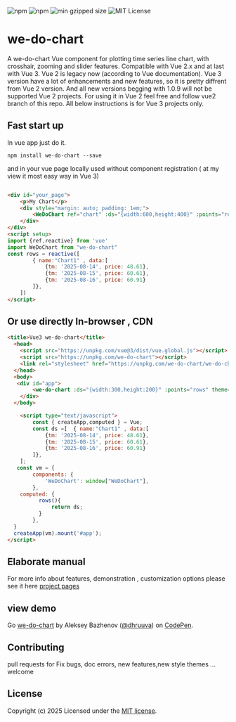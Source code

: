 ![npm](https://img.shields.io/npm/v/we-do-chart?color=green)
![npm](https://img.shields.io/npm/dw/we-do-chart)
![min gzipped size](https://img.shields.io/bundlejs/size/we-do-chart)
![MIT License](https://img.shields.io/github/license/dhruuva/we-do-chart.svg)
#  we-do-chart
A we-do-chart Vue component for plotting time series line chart, with crosshair, zooming and slider features. Compatible with Vue 2.x and at last with Vue 3.
Vue 2 is legacy now (according to Vue documentation). Vue 3 version have a lot of enhancements and new features, so it is pretty diffrent from Vue 2 version. And all new versions begging with 1.0.9 will not be supported Vue 2 projects. For using it in Vue 2 feel free and follow vue2 branch of this repo.
All below instructions is for Vue 3 projects only.

##  Fast start up 
In vue app  just do it.
```
npm install we-do-chart --save
```
and in your vue page locally used without component registration ( at my view it most easy  way in Vue 3)

``` html

<div id="your_page">
	<p>My Chart</p>
	<div style="margin: auto; padding: 1em;">
		<WeDoChart ref="chart" :ds="{width:600,height:400}" :points="rows" theme="berry"/>
	</div>
</div>
<script setup>
import {ref,reactive} from 'vue'
import WeDoChart from "we-do-chart"
const rows = reactive([                                        
	    { name:"Chart1" , data:[             
	        {tm: '2025-08-14', price: 48.61}, 
	        {tm: '2025-08-15', price: 60.61}, 
	        {tm: '2025-08-16', price: 60.91}
	    ]},
    ])                          
</script>
```
## Or use directly  In-browser , CDN
``` html
<title>Vue3 we-do-chart</title>
  <head>
    <script src="https://unpkg.com/vue@3/dist/vue.global.js"></script>
    <script src="https://unpkg.com/we-do-chart"></script>
    <link rel="stylesheet" href="https://unpkg.com/we-do-chart/we-do-chart.css">
  </head>
  <body>
   <div id="app">
  		<we-do-chart :ds="{width:300,height:200}" :points="rows" theme="monaco"></we-do-chart>
	</div>
  </body>	

 	<script type="text/javascript"> 
		const { createApp,computed } = Vue;
 	 	const ds =[  { name:"Chart1" , data:[             
	        {tm: '2025-08-14', price: 48.61}, 
	        {tm: '2025-08-15', price: 60.61}, 
	        {tm: '2025-08-16', price: 60.91}
	    ]},
    ];
   const vm = {
    	components: {
			'WeDoChart': window["WeDoChart"],
		},
    computed: {
		  rows(){
		      return ds;
		  }
		},
  }
  createApp(vm).mount('#app');
</script>

```
## Elaborate manual
For more info about features, demonstration , customization options please see it here  [project pages](https://dhruuva.github.io/we-do-chart/)

## view demo
Go [we-do-chart](https://codepen.io/dhruuva/pen/RNWgNLE) by Aleksey Bazhenov
  ([@dhruuva](https://codepen.io/dhruuva)) on [CodePen](https://codepen.io).

## Contributing
pull requests for Fix bugs, doc errors, new features,new style themes  ... welcome

## License
Copyright (c) 2025
Licensed under the [MIT license](https://github.com/Dhruuva/we-do-chart?tab=MIT-1-ov-file#readme).
